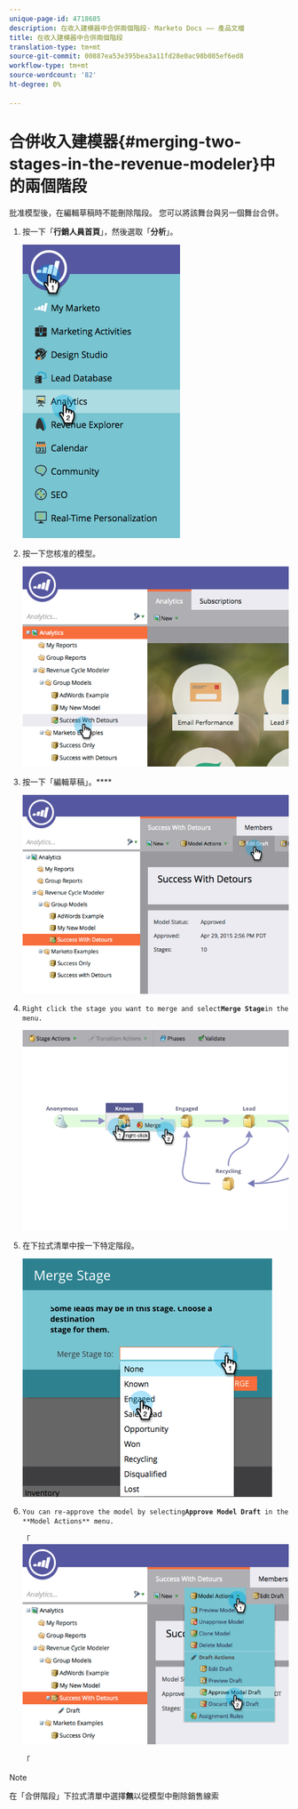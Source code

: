 ```yaml
---
unique-page-id: 4718685
description: 在收入建模器中合併兩個階段- Marketo Docs —— 產品文檔
title: 在收入建模器中合併兩個階段
translation-type: tm+mt
source-git-commit: 00887ea53e395bea3a11fd28e0ac98b085ef6ed8
workflow-type: tm+mt
source-wordcount: '82'
ht-degree: 0%

---
```



# 合併收入建模器{#merging-two-stages-in-the-revenue-modeler}中的兩個階段

批准模型後，在編輯草稿時不能刪除階段。 您可以將該舞台與另一個舞台合併。

1. 按一下「**行銷人員首頁**」，然後選取「**分析**」。

   ![](assets/image2015-4-29-14-3a59-3a9.png)

1. 按一下您核准的模型。

   ![](assets/image2015-4-29-15-3a3-3a15.png)

1. 按一下「編輯草稿」。****

   ![](assets/image2015-4-29-15-3a7-3a3.png)

1. `Right click the stage you want to merge and select`**`Merge Stage`**`in the menu.`

   ![](assets/image2015-4-29-15-3a10-3a6.png)

1. 在下拉式清單中按一下特定階段。

   ![](assets/image2015-4-29-15-3a52-3a5.png)

1. `You can re-approve the model by selecting`**`Approve Model Draft`**` in the **Model Actions** menu.`

   「 ![](assets/image2015-4-29-16-3a5-3a53.png)

   「

>[!NOTE]
>
>在「合併階段」下拉式清單中選擇&#x200B;**無**&#x200B;以從模型中刪除銷售線索

